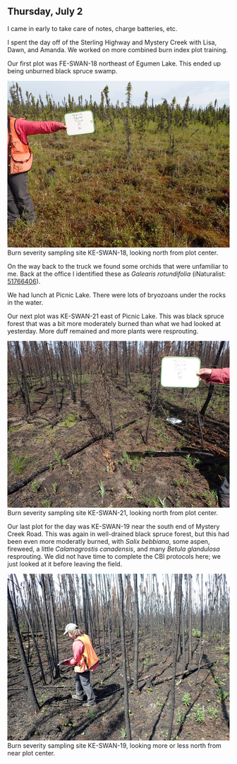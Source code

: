 
## Thursday, July 2

<!-- 06:45-17:00 -->

I came in early to take care of notes, charge batteries, etc.

I spent the day off of the Sterling Highway and Mystery Creek with Lisa, Dawn, and Amanda. We worked on more combined burn index plot training.

Our first plot was FE-SWAN-18 northeast of Egumen Lake. This ended up being unburned black spruce swamp. 

![Burn severity sampling site KE-SWAN-18, looking north from plot center.](2020-07-02_KE-SWAN-18_N.jpg)\
Burn severity sampling site KE-SWAN-18, looking north from plot center.

On the way back to the truck we found some orchids that were unfamiliar to me. Back at the office I identified these as *Galearis rotundifolia* (iNaturalist: [51766406](https://www.inaturalist.org/observations/51766406)).

We had lunch at Picnic Lake. There were lots of bryozoans under the rocks in the water.

Our next plot was KE-SWAN-21 east of Picnic Lake. This was black spruce forest that was a bit more moderately burned than what we had looked at yesterday. More duff remained and more plants were resprouting.

![Burn severity sampling site KE-SWAN-21, looking north from plot center.](2020-07-02_KE-SWAN-21_N.jpg)\
Burn severity sampling site KE-SWAN-21, looking north from plot center.

Our last plot for the day was KE-SWAN-19 near the south end of Mystery Creek Road. This was again in well-drained black spruce forest, but this had been even more moderatly burned, with *Salix bebbiana*, some aspen, fireweed, a little *Calamagrostis canadensis*, and many *Betula glandulosa* resprouting. We did not have time to complete the CBI protocols here; we just looked at it before leaving the field.

![Burn severity sampling site KE-SWAN-19, looking north from plot center.](2020-07-02_KE-SWAN-19_N.jpg)\
Burn severity sampling site KE-SWAN-19, looking more or less north from near plot center.
